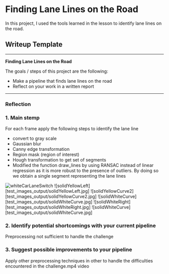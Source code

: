 # **Finding Lane Lines on the Road** 
In this project, I used the tools learned in the lesson to identify lane lines on the road.
## Writeup Template
---

**Finding Lane Lines on the Road**

The goals / steps of this project are the following:
* Make a pipeline that finds lane lines on the road
* Reflect on your work in a written report


[//]: # (Image References)

[image1]: ./examples/grayscale.jpg "Grayscale"

---

### Reflection

### 1. Main stemp

For each frame apply the following steps to identify the lane line
- convert to gray scale
- Gaussian blur
- Canny edge transformation
- Region mask (region of interest)
- Hough transformation to get set of segments
- Modified the function draw_lines by using RANSAC instead of linear regression as it is more robust to the presence of outliers. By doing so we obtain a single segment representing the lane lines

[test_images_output/whiteCarLaneSwitch.jpg]: ./examples/grayscale.jpg "Grayscale"
![whiteCarLaneSwitch][test_images_output/whiteCarLaneSwitch.jpg]
![solidYellowLeft][test_images_output/solidYellowLeft.jpg]
![solidYellowCurve2][test_images_output/solidYellowCurve2.jpg]
![solidWhiteCurve][test_images_output/solidWhiteCurve.jpg]
![solidWhiteRight][test_images_output/solidWhiteRight.jpg]
![solidWhiteCurve][test_images_output/solidWhiteCurve.jpg]

### 2. Identify potential shortcomings with your current pipeline

Preprocessing not sufficient to handle the challenge


### 3. Suggest possible improvements to your pipeline

Apply other preprocessing techniques in other to handle the difficulties encountered in the challenge.mp4 video
